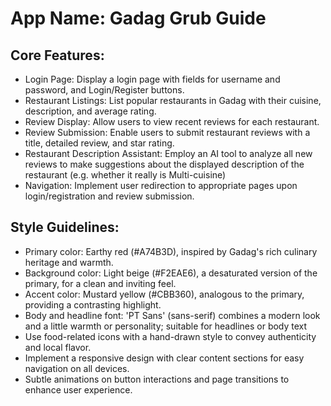# **App Name**: Gadag Grub Guide

## Core Features:

- Login Page: Display a login page with fields for username and password, and Login/Register buttons.
- Restaurant Listings: List popular restaurants in Gadag with their cuisine, description, and average rating.
- Review Display: Allow users to view recent reviews for each restaurant.
- Review Submission: Enable users to submit restaurant reviews with a title, detailed review, and star rating.
- Restaurant Description Assistant: Employ an AI tool to analyze all new reviews to make suggestions about the displayed description of the restaurant (e.g. whether it really is Multi-cuisine)
- Navigation: Implement user redirection to appropriate pages upon login/registration and review submission.

## Style Guidelines:

- Primary color: Earthy red (#A74B3D), inspired by Gadag's rich culinary heritage and warmth.
- Background color: Light beige (#F2EAE6), a desaturated version of the primary, for a clean and inviting feel.
- Accent color: Mustard yellow (#CBB360), analogous to the primary, providing a contrasting highlight.
- Body and headline font: 'PT Sans' (sans-serif) combines a modern look and a little warmth or personality; suitable for headlines or body text
- Use food-related icons with a hand-drawn style to convey authenticity and local flavor.
- Implement a responsive design with clear content sections for easy navigation on all devices.
- Subtle animations on button interactions and page transitions to enhance user experience.